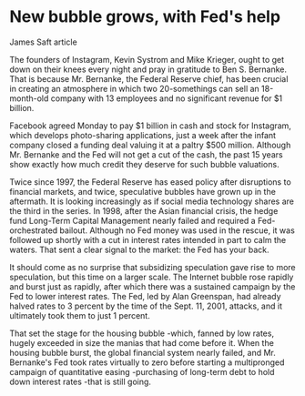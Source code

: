 # New bubble grows, with Fed's help

James Saft article

The founders of Instagram, Kevin Systrom and Mike Krieger, ought to get down on their knees every night and pray in gratitude to Ben S. Bernanke. That is because Mr. Bernanke, the Federal Reserve chief, has been crucial in creating an atmosphere in which two 20-somethings can sell an 18-month-old company with 13 employees and no significant revenue for $1 billion.

Facebook agreed Monday to pay $1 billion in cash and stock for Instagram, which develops photo-sharing applications, just a week after the infant company closed a funding deal valuing it at a paltry $500 million. Although Mr. Bernanke and the Fed will not get a cut of the cash, the past 15 years show exactly how much credit they deserve for such bubble valuations.

Twice since 1997, the Federal Reserve has eased policy after disruptions to financial markets, and twice, speculative bubbles have grown up in the aftermath. It is looking increasingly as if social media technology shares are the third in the series. In 1998, after the Asian financial crisis, the hedge fund Long-Term Capital Management nearly failed and required a Fed-orchestrated bailout. Although no Fed money was used in the rescue, it was followed up shortly with a cut in interest rates intended in part to calm the waters. That sent a clear signal to the market: the Fed has your back.

It should come as no surprise that subsidizing speculation gave rise to more speculation, but this time on a larger scale. The Internet bubble rose rapidly and burst just as rapidly, after which there was a sustained campaign by the Fed to lower interest rates. The Fed, led by Alan Greenspan, had already halved rates to 3 percent by the time of the Sept. 11, 2001, attacks, and it ultimately took them to just 1 percent.

That set the stage for the housing bubble -which, fanned by low rates, hugely exceeded in size the manias that had come before it. When the housing bubble burst, the global financial system nearly failed, and Mr. Bernanke's Fed took rates virtually to zero before starting a multipronged campaign of quantitative easing -purchasing of long-term debt to hold down interest rates -that is still going.
